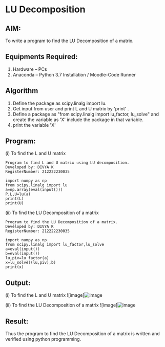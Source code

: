 # LU Decomposition 

## AIM:
To write a program to find the LU Decomposition of a matrix.

## Equipments Required:
1. Hardware – PCs
2. Anaconda – Python 3.7 Installation / Moodle-Code Runner

## Algorithm
1. Define the package as scipy.linalg import lu.
2. Get input from user and print L and U matrix by 'print' .
3. Define a package as "from scipy.linalg import lu_factor, lu_solve" and create the variable as 'X' include the package in that variable.
4. print the variable 'X'


## Program:
(i) To find the L and U matrix
```
Program to find L and U matrix using LU decomposition.
Developed by: DIVYA K
RegisterNumber: 212222230035

import numpy as np
from scipy.linalg import lu
a=np.array(eval(input()))
P,L,U=lu(a)
print(L)
print(U)
```

(ii) To find the LU Decomposition of a matrix
```
Program to find the LU Decomposition of a matrix.
Developed by: DIVYA K
RegisterNumber: 212222230035

import numpy as np
from scipy.linalg import lu_factor,lu_solve
a=eval(input())
b=eval(input())
lu,piv=lu_factor(a)
x=lu_solve((lu,piv),b)
print(x)
```

## Output:
(i) To find the L and U matrix
![image]![image](https://github.com/divyakumars/LU-Decomposition/assets/119393621/d51f0b32-23f2-4621-8201-69c926feaa46)


(ii) To find the LU Decomposition of a matrix
![image]![image](https://github.com/divyakumars/LU-Decomposition/assets/119393621/b0ac4da5-d01c-4aec-ab73-39406f73a4ef)




## Result:
Thus the program to find the LU Decomposition of a matrix is written and verified using python programming.

